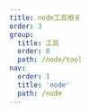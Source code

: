 ```yaml
---
title: node工具相关
order: 3
group:
  title: 工具
  order: 0
  path: /node/tool
nav:
  order: 1
  title: 'node'
  path: /node
---
```


